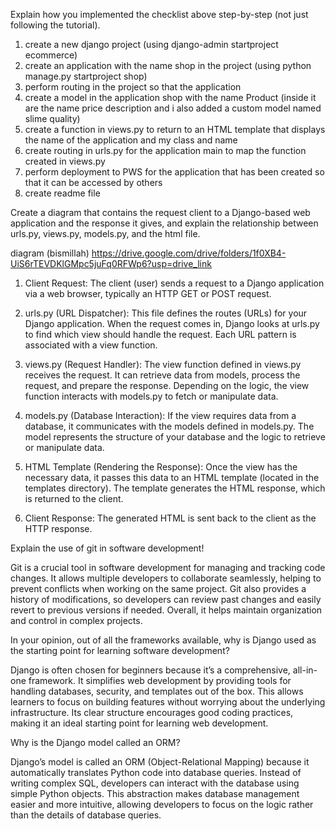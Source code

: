 Explain how you implemented the checklist above step-by-step (not just following the tutorial).

1. create a new django project (using django-admin startproject ecommerce)
2. create an application with the name shop in the project (using python manage.py startproject shop)
3. perform routing in the project so that the application
4. create a model in the application shop with the name Product (inside it are the name price description and i also added a custom model named slime quality)
5. create a function in views.py to return to an HTML template that displays the name of the application and my class and name
6. create routing in urls.py for the application main to map the function created in views.py
7. perform deployment to PWS for the application that has been created so that it can be accessed by others
8. create readme file

Create a diagram that contains the request client to a Django-based web application and the response it gives, and explain the relationship between urls.py, views.py, models.py, and the html file.

diagram (bismillah)
https://drive.google.com/drive/folders/1f0XB4-UiS6rTEVDKlGMpc5juFq0RFWp6?usp=drive_link

1. Client Request:
The client (user) sends a request to a Django application via a web browser, typically an HTTP GET or POST request.

2. urls.py (URL Dispatcher):
This file defines the routes (URLs) for your Django application. When the request comes in, Django looks at urls.py to find which view should handle the request. Each URL pattern is associated with a view function.

3. views.py (Request Handler):
The view function defined in views.py receives the request. It can retrieve data from models, process the request, and prepare the response. Depending on the logic, the view function interacts with models.py to fetch or manipulate data.

4. models.py (Database Interaction):
If the view requires data from a database, it communicates with the models defined in models.py. The model represents the structure of your database and the logic to retrieve or manipulate data.

5. HTML Template (Rendering the Response):
Once the view has the necessary data, it passes this data to an HTML template (located in the templates directory).
The template generates the HTML response, which is returned to the client.

6. Client Response:
The generated HTML is sent back to the client as the HTTP response.

Explain the use of git in software development!

Git is a crucial tool in software development for managing and tracking code changes. It allows multiple developers to collaborate seamlessly, helping to prevent conflicts when working on the same project. Git also provides a history of modifications, so developers can review past changes and easily revert to previous versions if needed. Overall, it helps maintain organization and control in complex projects.

In your opinion, out of all the frameworks available, why is Django used as the starting point for learning software development?

Django is often chosen for beginners because it’s a comprehensive, all-in-one framework. It simplifies web development by providing tools for handling databases, security, and templates out of the box. This allows learners to focus on building features without worrying about the underlying infrastructure. Its clear structure encourages good coding practices, making it an ideal starting point for learning web development.

Why is the Django model called an ORM?

Django’s model is called an ORM (Object-Relational Mapping) because it automatically translates Python code into database queries. Instead of writing complex SQL, developers can interact with the database using simple Python objects. This abstraction makes database management easier and more intuitive, allowing developers to focus on the logic rather than the details of database queries.
